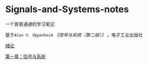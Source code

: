 # Signals-and-Systems-notes
一个普普通通的学习笔记​​

基于`Alan V. Oppenheim` _《信号与系统（第二版）》_ ，电子工业出版社

[绪论](绪论\\绪论.md)

[第一章：信号与系统](第一章\\第一章：信号与系统.md)


